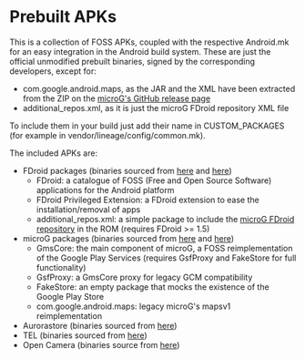 # Prebuilt APKs

This is a collection of FOSS APKs, coupled with the respective Android.mk for an
easy integration in the Android build system.
These are just the official unmodified prebuilt binaries, signed by the
corresponding developers, except for:
 * com.google.android.maps, as the JAR and the XML have been extracted from the ZIP on the [microG's GitHub release page](https://github.com/microg/android_frameworks_mapsv1/releases)
 * additional_repos.xml, as it is just the microG FDroid repository XML file

To include them in your build just add their name in CUSTOM_PACKAGES (for
example in vendor/lineage/config/common.mk).

The included APKs are:
 * FDroid packages (binaries sourced from [here](https://f-droid.org/packages/org.fdroid.fdroid/) and [here](https://f-droid.org/packages/org.fdroid.fdroid.privileged/))
   * FDroid: a catalogue of FOSS (Free and Open Source Software) applications for the Android platform
   * FDroid Privileged Extension: a FDroid extension to ease the installation/removal of apps
   * additional_repos.xml: a simple package to include the [microG FDroid repository](https://microg.org/fdroid.html) in the ROM (requires FDroid >= 1.5)
 * microG packages (binaries sourced from [here](https://microg.org/download.html) and [here](https://github.com/microg/android_frameworks_mapsv1))
   * GmsCore: the main component of microG, a FOSS reimplementation of the Google Play Services (requires GsfProxy and FakeStore for full functionality)
   * GsfProxy: a GmsCore proxy for legacy GCM compatibility
   * FakeStore: an empty package that mocks the existence of the Google Play Store
   * com.google.android.maps: legacy microG's mapsv1 reimplementation
* Aurorastore (binaries sourced from [here](https://files.auroraoss.com/AuroraStore/Stable/))
* TEL (binaries sourced from [here](https://github.com/t-e-l/tel/))
* Open Camera (binaries source from [here](https://f-droid.org/de/packages/net.sourceforge.opencamera/))
